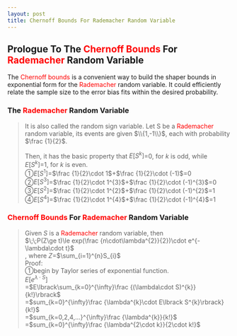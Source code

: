 ```yaml
---
layout: post
title: Chernoff Bounds For Rademacher Random Variable
---
```


## Prologue To The <font color="Red">Chernoff Bounds</font> For <font color="Red">Rademacher</font> Random Variable
<p class="message">
The <font color="Red">Chernoff bounds</font> is a convenient way to build the shaper bounds in exponential form for the <font color="Red">Rademacher</font> random variable.  
It could efficiently relate the sample size to the error bias fits within the desired probability.  
</p>

### The <font color="Red">Rademacher</font> Random Variable
>It is also called the random sign variable.  Let S be a <font color="Red">Rademacher</font> random variable, its events are given $\\{1,-1\\}$, each with probability $\frac {1}{2}$.  
>
>Then, it has the basic property that $E\lbrack S^{k}\rbrack$=$0$, for $k$ is odd, while $E\lbrack S^{k}\rbrack$=$1$, for $k$ is even.  
>&#10112;$E\lbrack S^{1}\rbrack$=$\frac {1}{2}\cdot 1$+$\frac {1}{2}\cdot (-1)$=$0$  
>&#10113;$E\lbrack S^{3}\rbrack$=$\frac {1}{2}\cdot 1^{3}$+$\frac {1}{2}\cdot (-1)^{3}$=$0$  
>&#10114;$E\lbrack S^{2}\rbrack$=$\frac {1}{2}\cdot 1^{2}$+$\frac {1}{2}\cdot (-1)^{2}$=$1$  
>&#10115;$E\lbrack S^{4}\rbrack$=$\frac {1}{2}\cdot 1^{4}$+$\frac {1}{2}\cdot (-1)^{4}$=$1$  

### <font color="Red">Chernoff Bounds</font> For <font color="Red">Rademacher</font> Random Variable
>Given $S$ is a <font color="Red">Rademacher</font> random variable, then  
>$\;\;P(Z\ge t)\le exp(\frac {n\cdot\lambda^{2}}{2})\cdot e^{-\lambda\cdot t}$  
>, where $Z$=$\sum_{i=1}^{n}S_{i}$  
>Proof:  
>&#10112;begin by Taylor series of exponential function.  
>$E\lbrack e^{\lambda\cdot S}\rbrack$  
>=$E\lbrack\sum_{k=0}^{\infty}\frac {(\lambda\cdot S)^{k}}{k!}\rbrack$  
>=$sum_{k=0}^{\infty}\frac {\lambda^{k}\cdot E\lbrack S^{k}\rbrack}{k!}$  
>=$sum_{k=0,2,4,...}^{\infty}\frac {\lambda^{k}}{k!}$  
>=$sum_{k=0}^{\infty}\frac {\lambda^{2\cdot k}}{2\cdot k!}$  


<!-- Γ -->
<!-- \frac{\Gamma(k + n)}{\Gamma(n)} \frac{1}{r^k}  -->
<!-- \mbox{\large$\vert$}\nolimits_0^\infty -->
<!-- \vert_0^\infty -->
<!-- &prime; ′ -->
<!-- &Prime; ″ -->
<!-- \overline{X_n} -->
<!-- \frac{{\overline {X_n}}-\mu}{S/\sqrt n} -->
<!-- \lim_{t\rightarrow\infty} -->
<!-- \begin{array}{l}f'(x)\\f''(x)\\f'''(x)\\f''''(x)\end{array} -->
<!-- \\{Z\vert Z\ge t\\} -->
<!-- E\lbrack Z\rbrack -->
<!-- Var\lbrack Z\rbrack -->
<!-- \left|X\right| absolute value of X-->
<!-- \Leftrightarrow -->

<!-- Notes -->
<!-- <font color="OrangeRed">items, verb, to make it the focus</font> -->
<!-- <font color="Red">KKT</font> -->
<!-- <font color="Red">SMO heuristics</font> -->
<!-- <font color="Red">F</font> distribution -->
<!-- <font color="Red">t</font> distribution -->
<!-- <font color="DeepSkyBlue">suggested item, soft item</font> -->
<!-- <font color="RoyalBlue">old alpha</font> -->
<!-- <font color="Green">new alpha</font> -->

<!-- <font color="DeepPink">positive conclusion, finding</font> -->
<!-- <font color="RosyBrown">negative conclusion, finding</font> -->

<!-- <font color="#00ADAD">policy</font> -->
<!-- <font color="#6100A8">full observable</font> -->
<!-- <font color="#FFAC12">partial observable</font> -->
<!-- <font color="#EB00EB">stochastic</font> -->
<!-- <font color="#8400E6">state transition</font> -->
<!-- <font color="#D600D6">discount factor gamma $\gamma$</font> -->
<!-- <font color="#D600D6">$V(S)$</font> -->
<!-- <font color="#9300FF">immediate reward R(S)</font> -->